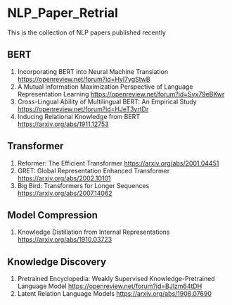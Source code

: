 # NLP_Paper_Retrial
This is the collection of NLP papers published recently

## BERT
  1. Incorporating BERT into Neural Machine Translation https://openreview.net/forum?id=Hyl7ygStwB
  2. A Mutual Information Maximization Perspective of Language Representation Learning https://openreview.net/forum?id=Syx79eBKwr
  3. Cross-Lingual Ability of Multilingual BERT: An Empirical Study https://openreview.net/forum?id=HJeT3yrtDr
  4. Inducing Relational Knowledge from BERT https://arxiv.org/abs/1911.12753
 
## Transformer
  1. Reformer: The Efficient Transformer https://arxiv.org/abs/2001.04451
  2. GRET: Global Representation Enhanced Transformer https://arxiv.org/abs/2002.10101
  3. Big Bird: Transformers for Longer Sequences https://arxiv.org/abs/2007.14062
  
## Model Compression
  1. Knowledge Distillation from Internal Representations https://arxiv.org/abs/1910.03723

## Knowledge Discovery
  1. Pretrained Encyclopedia: Weakly Supervised Knowledge-Pretrained Language Model https://openreview.net/forum?id=BJlzm64tDH
  2. Latent Relation Language Models https://arxiv.org/abs/1908.07690
